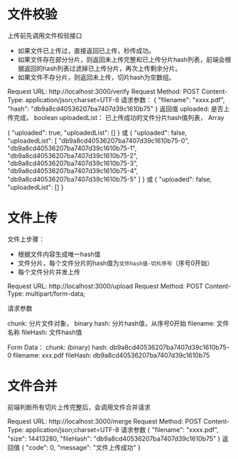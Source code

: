 # 文件校验
上传前先调用文件校验接口
- 如果文件已上传过，直接返回已上传，秒传成功。
- 如果文件存在部分分片，则返回未上传完整和已上传分片hash列表，前端会根据返回的hash列表过滤掉已上传分片，再次上传剩余分片。
- 如果文件不存分片，则返回未上传，切片hash为空数组。

Request URL: http://localhost:3000/verify
Request Method: POST
Content-Type: application/json;charset=UTF-8
请求参数：
{
    "filename": "xxxx.pdf",
    "hash": "db9a8cd40536207ba7407d39c1610b75"
}
返回值
uploaded: 是否上传完成， boolean
uploadedList： 已上传成功的文件分片hash值列表， Array

{
    "uploaded": true,
    "uploadedList": []
}
或
{
    "uploaded": false,
    "uploadedList": [
        "db9a8cd40536207ba7407d39c1610b75-0",
        "db9a8cd40536207ba7407d39c1610b75-1",
        "db9a8cd40536207ba7407d39c1610b75-2",
        "db9a8cd40536207ba7407d39c1610b75-3",
        "db9a8cd40536207ba7407d39c1610b75-4",
        "db9a8cd40536207ba7407d39c1610b75-5"
    ]
}
或
{
    "uploaded": false,
    "uploadedList": []
}

# 文件上传
文件上步骤：
- 根据文件内容生成唯一hash值
- 文件分片，每个文件分片的hash值为`文件hash值-切片序号`（序号0开始）
- 每个文件分片并发上传

Request URL: http://localhost:3000/upload
Request Method: POST
Content-Type: multipart/form-data; 

请求参数

chunk: 分片文件对象， binary
hash: 分片hash值，从序号0开始
filename: 文件名称
fileHash: 文件hash值

Form Data：
chunk: (binary)
hash: db9a8cd40536207ba7407d39c1610b75-0
filename: xxx.pdf
fileHash: db9a8cd40536207ba7407d39c1610b75


# 文件合并
前端判断所有切片上传完整后，会调用文件合并请求

Request URL: http://localhost:3000/merge
Request Method: POST
Content-Type: application/json;charset=UTF-8
请求参数
{
    "filename": "xxxx.pdf",
    "size": 14413280,
    "fileHash": "db9a8cd40536207ba7407d39c1610b75"
}
返回值
{
    "code": 0,
    "message": "文件上传成功"
}